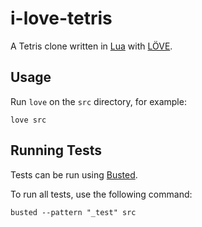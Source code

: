 # i-love-tetris

A Tetris clone written in [Lua](https://www.lua.org/) with [LÖVE](https://love2d.org/).

## Usage

Run `love` on the `src` directory, for example:

    love src

## Running Tests

Tests can be run using [Busted](https://olivinelabs.com/busted/).

To run all tests, use the following command:

    busted --pattern "_test" src
